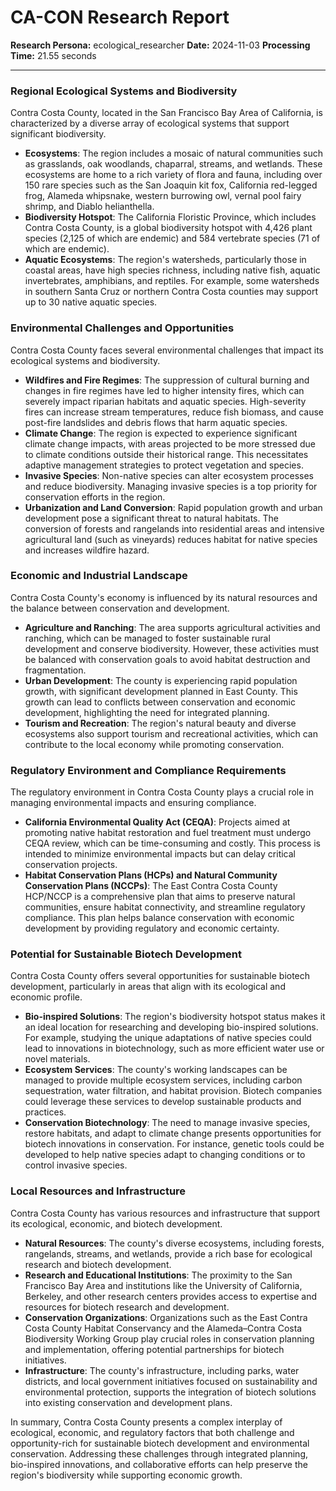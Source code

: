 # CA-CON Research Report

**Research Persona:** ecological_researcher
**Date:** 2024-11-03
**Processing Time:** 21.55 seconds

---

### Regional Ecological Systems and Biodiversity

Contra Costa County, located in the San Francisco Bay Area of California, is characterized by a diverse array of ecological systems that support significant biodiversity.

- **Ecosystems**: The region includes a mosaic of natural communities such as grasslands, oak woodlands, chaparral, streams, and wetlands. These ecosystems are home to a rich variety of flora and fauna, including over 150 rare species such as the San Joaquin kit fox, California red-legged frog, Alameda whipsnake, western burrowing owl, vernal pool fairy shrimp, and Diablo helianthella.
- **Biodiversity Hotspot**: The California Floristic Province, which includes Contra Costa County, is a global biodiversity hotspot with 4,426 plant species (2,125 of which are endemic) and 584 vertebrate species (71 of which are endemic).
- **Aquatic Ecosystems**: The region's watersheds, particularly those in coastal areas, have high species richness, including native fish, aquatic invertebrates, amphibians, and reptiles. For example, some watersheds in southern Santa Cruz or northern Contra Costa counties may support up to 30 native aquatic species.

### Environmental Challenges and Opportunities

Contra Costa County faces several environmental challenges that impact its ecological systems and biodiversity.

- **Wildfires and Fire Regimes**: The suppression of cultural burning and changes in fire regimes have led to higher intensity fires, which can severely impact riparian habitats and aquatic species. High-severity fires can increase stream temperatures, reduce fish biomass, and cause post-fire landslides and debris flows that harm aquatic species.
- **Climate Change**: The region is expected to experience significant climate change impacts, with areas projected to be more stressed due to climate conditions outside their historical range. This necessitates adaptive management strategies to protect vegetation and species.
- **Invasive Species**: Non-native species can alter ecosystem processes and reduce biodiversity. Managing invasive species is a top priority for conservation efforts in the region.
- **Urbanization and Land Conversion**: Rapid population growth and urban development pose a significant threat to natural habitats. The conversion of forests and rangelands into residential areas and intensive agricultural land (such as vineyards) reduces habitat for native species and increases wildfire hazard.

### Economic and Industrial Landscape

Contra Costa County's economy is influenced by its natural resources and the balance between conservation and development.

- **Agriculture and Ranching**: The area supports agricultural activities and ranching, which can be managed to foster sustainable rural development and conserve biodiversity. However, these activities must be balanced with conservation goals to avoid habitat destruction and fragmentation.
- **Urban Development**: The county is experiencing rapid population growth, with significant development planned in East County. This growth can lead to conflicts between conservation and economic development, highlighting the need for integrated planning.
- **Tourism and Recreation**: The region's natural beauty and diverse ecosystems also support tourism and recreational activities, which can contribute to the local economy while promoting conservation.

### Regulatory Environment and Compliance Requirements

The regulatory environment in Contra Costa County plays a crucial role in managing environmental impacts and ensuring compliance.

- **California Environmental Quality Act (CEQA)**: Projects aimed at promoting native habitat restoration and fuel treatment must undergo CEQA review, which can be time-consuming and costly. This process is intended to minimize environmental impacts but can delay critical conservation projects.
- **Habitat Conservation Plans (HCPs) and Natural Community Conservation Plans (NCCPs)**: The East Contra Costa County HCP/NCCP is a comprehensive plan that aims to preserve natural communities, ensure habitat connectivity, and streamline regulatory compliance. This plan helps balance conservation with economic development by providing regulatory and economic certainty.

### Potential for Sustainable Biotech Development

Contra Costa County offers several opportunities for sustainable biotech development, particularly in areas that align with its ecological and economic profile.

- **Bio-inspired Solutions**: The region's biodiversity hotspot status makes it an ideal location for researching and developing bio-inspired solutions. For example, studying the unique adaptations of native species could lead to innovations in biotechnology, such as more efficient water use or novel materials.
- **Ecosystem Services**: The county's working landscapes can be managed to provide multiple ecosystem services, including carbon sequestration, water filtration, and habitat provision. Biotech companies could leverage these services to develop sustainable products and practices.
- **Conservation Biotechnology**: The need to manage invasive species, restore habitats, and adapt to climate change presents opportunities for biotech innovations in conservation. For instance, genetic tools could be developed to help native species adapt to changing conditions or to control invasive species.

### Local Resources and Infrastructure

Contra Costa County has various resources and infrastructure that support its ecological, economic, and biotech development.

- **Natural Resources**: The county's diverse ecosystems, including forests, rangelands, streams, and wetlands, provide a rich base for ecological research and biotech development.
- **Research and Educational Institutions**: The proximity to the San Francisco Bay Area and institutions like the University of California, Berkeley, and other research centers provides access to expertise and resources for biotech research and development.
- **Conservation Organizations**: Organizations such as the East Contra Costa County Habitat Conservancy and the Alameda–Contra Costa Biodiversity Working Group play crucial roles in conservation planning and implementation, offering potential partnerships for biotech initiatives.
- **Infrastructure**: The county's infrastructure, including parks, water districts, and local government initiatives focused on sustainability and environmental protection, supports the integration of biotech solutions into existing conservation and development plans.

In summary, Contra Costa County presents a complex interplay of ecological, economic, and regulatory factors that both challenge and opportunity-rich for sustainable biotech development and environmental conservation. Addressing these challenges through integrated planning, bio-inspired innovations, and collaborative efforts can help preserve the region's biodiversity while supporting economic growth.